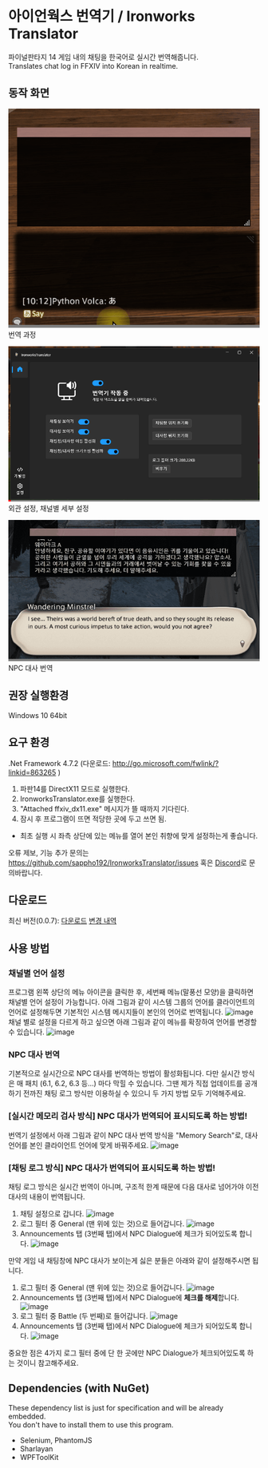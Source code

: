 # 아이언웍스 번역기 / Ironworks Translator  

파이널판타지 14 게임 내의 채팅을 한국어로 실시간 번역해줍니다.  
Translates chat log in FFXIV into Korean in realtime.  

## 동작 화면
![Image01](https://github.com/sappho192/IronworksTranslator/blob/master/images/demo01.gif)  
번역 과정

![Image02](https://github.com/sappho192/IronworksTranslator/blob/master/images/demo02.gif)  
외관 설정, 채널별 세부 설정

![Image03](https://github.com/sappho192/IronworksTranslator/blob/master/images/demo03.gif)  
NPC 대사 번역

## 권장 실행환경  
Windows 10 64bit

## 요구 환경
.Net Framework 4.7.2 (다운로드: http://go.microsoft.com/fwlink/?linkid=863265 )

1. 파판14를 DirectX11 모드로 실행한다.  
2. IronworksTranslator.exe를 실행한다.  
3. "Attached ffxiv_dx11.exe" 메시지가 뜰 때까지 기다린다.
4. 잠시 후 프로그램이 뜨면 적당한 곳에 두고 쓰면 됨.  
  
* 최초 실행 시 좌측 상단에 있는 메뉴를 열어 본인 취향에 맞게 설정하는게 좋습니다.

오류 제보, 기능 추가 문의는 https://github.com/sappho192/IronworksTranslator/issues 혹은 [Discord](https://discord.gg/HJ8Y2sMjfu)로 문의바랍니다.

## 다운로드
최신 버전(0.0.7): [다운로드](https://github.com/sappho192/IronworksTranslator/releases/download/0.0.7/IronworksTranslator.v0.0.7.zip)
[변경 내역](https://github.com/sappho192/IronworksTranslator/releases)

## 사용 방법
### 채널별 언어 설정
프로그램 왼쪽 상단의 메뉴 아이콘을 클릭한 후, 세번째 메뉴(말풍선 모양)을 클릭하면 채널별 언어 설정이 가능합니다.
아래 그림과 같이 시스템 그룹의 언어를 클라이언트의 언어로 설정해두면 기본적인 시스템 메시지들이 본인의 언어로 번역됩니다.
![image](https://user-images.githubusercontent.com/7788738/144747211-79d58694-26f5-4c68-976b-e3604f8dd4a0.png)
채널 별로 설정을 다르게 하고 싶으면 아래 그림과 같이 메뉴를 확장하여 언어를 변경할 수 있습니다.
![image](https://user-images.githubusercontent.com/7788738/144747272-9a6c5846-ec41-4378-bf4a-e4bc676f757e.png)

### NPC 대사 번역
기본적으로 실시간으로 NPC 대사를 번역하는 방법이 활성화됩니다.
다만 실시간 방식은 매 패치 (6.1, 6.2, 6.3 등...) 마다 막힐 수 있습니다. 그땐 제가 직접 업데이트를 공개하기 전까진 채팅 로그 방식만 이용하실 수 있으니 두 가지 방법 모두 기억해주세요.

### [실시간 메모리 검사 방식] NPC 대사가 번역되어 표시되도록 하는 방법!
번역기 설정에서 아래 그림과 같이 NPC 대사 번역 방식을 "Memory Search"로, 대사 언어를 본인 클라이언트 언어에 맞게 바꿔주세요.
![image](https://user-images.githubusercontent.com/7788738/144746163-0aed3e6f-d138-43e2-8cc9-3571413affaa.png)

### [채팅 로그 방식] NPC 대사가 번역되어 표시되도록 하는 방법!
채팅 로그 방식은 실시간 번역이 아니며, 구조적 한계 때문에 다음 대사로 넘어가야 이전 대사의 내용이 번역됩니다.
1. 채팅 설정으로 갑니다.
![image](https://user-images.githubusercontent.com/7788738/144707292-614ae1a7-3981-4ce4-966a-deeea6690125.png)
1. 로그 필터 중 General (맨 위에 있는 것)으로 들어갑니다.
![image](https://user-images.githubusercontent.com/7788738/144707307-1b688c4e-76fd-48be-b12c-0b59f99f98cd.png)
1. Announcements 탭 (3번째 탭)에서 NPC Dialogue에 체크가 되어있도록 합니다.
![image](https://user-images.githubusercontent.com/7788738/144707323-735cc57c-bae9-4059-851b-13703c65ae46.png)

만약 게임 내 채팅창에 NPC 대사가 보이는게 싫은 분들은 아래와 같이 설정해주시면 됩니다.
1. 로그 필터 중 General (맨 위에 있는 것)으로 들어갑니다.
![image](https://user-images.githubusercontent.com/7788738/144707307-1b688c4e-76fd-48be-b12c-0b59f99f98cd.png)
1. Announcements 탭 (3번째 탭)에서 NPC Dialogue에 **체크를 해제**합니다.
![image](https://user-images.githubusercontent.com/7788738/144707368-8974b6b8-3f18-4c54-9a41-e0fa474399e5.png)
1. 로그 필터 중 Battle (두 번째)로 들어갑니다.
![image](https://user-images.githubusercontent.com/7788738/144707307-1b688c4e-76fd-48be-b12c-0b59f99f98cd.png)
1. Announcements 탭 (3번째 탭)에서 NPC Dialogue에 체크가 되어있도록 합니다.
![image](https://user-images.githubusercontent.com/7788738/144707323-735cc57c-bae9-4059-851b-13703c65ae46.png)

중요한 점은 4가지 로그 필터 중에 단 한 곳에만 NPC Dialogue가 체크되어있도록 하는 것이니 참고해주세요.


## Dependencies (with NuGet) 
These dependency list is just for specification and will be already embedded.  
You don't have to install them to use this program.
 * Selenium, PhantomJS
 * Sharlayan
 * WPFToolKit
